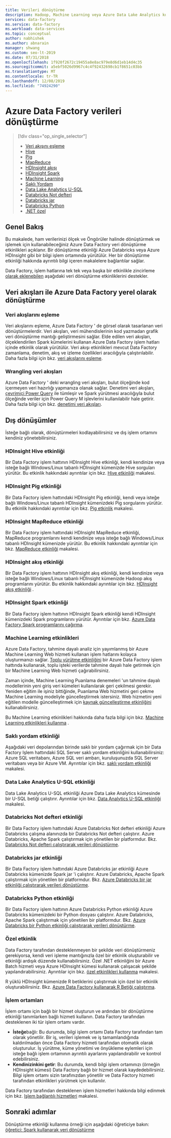 ```yaml
---
title: Verileri dönüştürme
description: Hadoop, Machine Learning veya Azure Data Lake Analytics kullanarak Azure Data Factory veri dönüştürmeyi veya verileri işlemeyi öğrenin.
services: data-factory
ms.service: data-factory
ms.workload: data-services
ms.topic: conceptual
author: nabhishek
ms.author: abnarain
manager: shwang
ms.custom: seo-lt-2019
ms.date: 07/31/2018
ms.openlocfilehash: 1f920f2672c19455a8e8ac979e8d6d1eb14d4c35
ms.sourcegitcommit: a5ebf5026d9967c4c4f92432698cb1f8651c03bb
ms.translationtype: MT
ms.contentlocale: tr-TR
ms.lasthandoff: 12/08/2019
ms.locfileid: "74924290"
---
```

# <a name="transform-data-in-azure-data-factory"></a>Azure Data Factory verileri dönüştürme

> [!div class="op_single_selector"]
> * [Veri akışını eşleme](data-flow-create.md)
> * [Hive](transform-data-using-hadoop-hive.md)  
> * [Pig](transform-data-using-hadoop-pig.md)  
> * [MapReduce](transform-data-using-hadoop-map-reduce.md)  
> * [HDInsight akışı](transform-data-using-hadoop-streaming.md)
> * [HDInsight Spark](transform-data-using-spark.md)
> * [Machine Learning](transform-data-using-machine-learning.md) 
> * [Saklı Yordam](transform-data-using-stored-procedure.md)
> * [Data Lake Analytics U-SQL](transform-data-using-data-lake-analytics.md)
> * [Databricks Not defteri](transform-data-databricks-notebook.md)
> * [Databricks jar](transform-data-databricks-jar.md)
> * [Databricks Python](transform-data-databricks-python.md)
> * [.NET özel](transform-data-using-dotnet-custom-activity.md)

## <a name="overview"></a>Genel Bakış
Bu makalede, ham verilerinizi ölçek ve Öngörüler halinde dönüştürmek ve işlemek için kullanabileceğiniz Azure Data Factory veri dönüştürme etkinlikleri açıklanır. Bir dönüştürme etkinliği Azure Databricks veya Azure HDInsight gibi bir bilgi işlem ortamında yürütülür. Her bir dönüştürme etkinliği hakkında ayrıntılı bilgi içeren makalelere bağlantılar sağlar.

Data Factory, işlem hatlarına tek tek veya başka bir etkinlikle zincirleme [olarak eklenebilen](concepts-pipelines-activities.md) aşağıdaki veri dönüştürme etkinliklerini destekler.

## <a name="transform-natively-in-azure-data-factory-with-data-flows"></a>Veri akışları ile Azure Data Factory yerel olarak dönüştürme

### <a name="mapping-data-flows"></a>Veri akışlarını eşleme

Veri akışlarını eşleme, Azure Data Factory ' de görsel olarak tasarlanan veri dönüştürmelerdir. Veri akışları, veri mühendislerinin kod yazmadan grafik veri dönüştürme mantığı geliştirmesini sağlar. Elde edilen veri akışları, ölçeklendirilen Spark kümelerini kullanan Azure Data Factory işlem hatları içinde etkinlik olarak yürütülür. Veri akışı etkinlikleri mevcut Data Factory zamanlama, denetim, akış ve izleme özellikleri aracılığıyla çalıştırılabilir. Daha fazla bilgi için bkz. [veri akışlarını eşleme](concepts-data-flow-overview.md).

### <a name="wrangling-data-flows"></a>Wrangling veri akışları

Azure Data Factory ' deki wrangling veri akışları, bulut ölçeğinde kod içermeyen veri hazırlığı yapmanıza olanak sağlar. Denetimi veri akışları, [çevrimiçi Power Query](https://docs.microsoft.com/power-query/) ile tümleşir ve Spark yürütmesi aracılığıyla bulut ölçeğinde veriler için Power Query M işlevlerini kullanılabilir hale getirir. Daha fazla bilgi için bkz. [denetimi veri akışları](wrangling-data-flow-overview.md).

## <a name="external-transformations"></a>Dış dönüşümler

İsteğe bağlı olarak, dönüştürmeleri kodlayabilirsiniz ve dış işlem ortamını kendiniz yönetebilirsiniz.

### <a name="hdinsight-hive-activity"></a>HDInsight Hive etkinliği
Bir Data Factory işlem hattının HDInsight Hive etkinliği, kendi kendinize veya isteğe bağlı Windows/Linux tabanlı HDInsight kümenizde Hive sorguları yürütür. Bu etkinlik hakkındaki ayrıntılar için bkz. [Hive etkinliği](transform-data-using-hadoop-hive.md) makalesi. 

### <a name="hdinsight-pig-activity"></a>HDInsight Pig etkinliği
Bir Data Factory işlem hattındaki HDInsight Pig etkinliği, kendi veya isteğe bağlı Windows/Linux tabanlı HDInsight kümenizdeki Pig sorgularını yürütür. Bu etkinlik hakkındaki ayrıntılar için bkz. [Pig etkinlik](transform-data-using-hadoop-pig.md) makalesi. 

### <a name="hdinsight-mapreduce-activity"></a>HDInsight MapReduce etkinliği
Bir Data Factory işlem hattındaki HDInsight MapReduce etkinliği, MapReduce programlarını kendi kendinize veya isteğe bağlı Windows/Linux tabanlı HDInsight kümenizde yürütür. Bu etkinlik hakkındaki ayrıntılar için bkz. [MapReduce etkinliği](transform-data-using-hadoop-map-reduce.md) makalesi.

### <a name="hdinsight-streaming-activity"></a>HDInsight akış etkinliği
Bir Data Factory işlem hattının HDInsight akış etkinliği, kendi kendinize veya isteğe bağlı Windows/Linux tabanlı HDInsight kümenizde Hadoop akış programlarını yürütür. Bu etkinlik hakkındaki ayrıntılar için bkz. [HDInsight akış etkinliği](transform-data-using-hadoop-streaming.md) .

### <a name="hdinsight-spark-activity"></a>HDInsight Spark etkinliği
Bir Data Factory işlem hattının HDInsight Spark etkinliği kendi HDInsight kümenizdeki Spark programlarını yürütür. Ayrıntılar için bkz. [Azure Data Factory Spark programlarını çağırma](transform-data-using-spark.md). 

### <a name="machine-learning-activities"></a>Machine Learning etkinlikleri
Azure Data Factory, tahmine dayalı analiz için yayımlanmış bir Azure Machine Learning Web hizmeti kullanan işlem hatlarını kolayca oluşturmanızı sağlar. [Toplu yürütme etkinliğini](transform-data-using-machine-learning.md) bir Azure Data Factory işlem hattında kullanarak, toplu işteki verilerde tahmine dayalı hale getirmek için bir Machine Learning Web hizmeti çağırabilirsiniz.

Zaman içinde, Machine Learning Puanlama denemeleri 'un tahmine dayalı modellerinin yeni giriş veri kümeleri kullanılarak geri çekilmesi gerekir. Yeniden eğitim ile işiniz bittiğinde, Puanlama Web hizmetini geri çekme Machine Learning modeliyle güncelleştirmek istersiniz. Web hizmetini yeni eğitilen modelle güncelleştirmek için [kaynak güncelleştirme etkinliğini](update-machine-learning-models.md) kullanabilirsiniz.  

Bu Machine Learning etkinlikleri hakkında daha fazla bilgi için bkz. [Machine Learning etkinlikleri kullanma](transform-data-using-machine-learning.md) . 

### <a name="stored-procedure-activity"></a>Saklı yordam etkinliği
Aşağıdaki veri depolarından birinde saklı bir yordam çağırmak için bir Data Factory Işlem hattındaki SQL Server saklı yordam etkinliğini kullanabilirsiniz: Azure SQL veritabanı, Azure SQL veri ambarı, kuruluşunuzda SQL Server veritabanı veya bir Azure VM. Ayrıntılar için bkz. [saklı yordam etkinliği](transform-data-using-stored-procedure.md) makalesi.  

### <a name="data-lake-analytics-u-sql-activity"></a>Data Lake Analytics U-SQL etkinliği
Data Lake Analytics U-SQL etkinliği Azure Data Lake Analytics kümesinde bir U-SQL betiği çalıştırır. Ayrıntılar için bkz. [Data Analytics U-SQL etkinliği](transform-data-using-data-lake-analytics.md) makalesi. 

### <a name="databricks-notebook-activity"></a>Databricks Not defteri etkinliği

Bir Data Factory işlem hattındaki Azure Databricks Not defteri etkinliği Azure Databricks çalışma alanınızda bir Databricks Not defteri çalıştırır. Azure Databricks, Apache Spark çalıştırmak için yönetilen bir platformdur. Bkz. [Databricks Not defteri çalıştırarak verileri dönüştürme](transform-data-databricks-notebook.md).

### <a name="databricks-jar-activity"></a>Databricks jar etkinliği

Bir Data Factory işlem hattındaki Azure Databricks jar etkinliği Azure Databricks kümenizde Spark jar 'i çalıştırır. Azure Databricks, Apache Spark çalıştırmak için yönetilen bir platformdur. Bkz. [Azure Databricks bir jar etkinliği çalıştırarak verileri dönüştürme](transform-data-databricks-jar.md).

### <a name="databricks-python-activity"></a>Databricks Python etkinliği

Bir Data Factory işlem hattının Azure Databricks Python etkinliği Azure Databricks kümenizdeki bir Python dosyası çalıştırır. Azure Databricks, Apache Spark çalıştırmak için yönetilen bir platformdur. Bkz. [Azure Databricks bir Python etkinliği çalıştırarak verileri dönüştürme](transform-data-databricks-python.md).

### <a name="custom-activity"></a>Özel etkinlik
Data Factory tarafından desteklenmeyen bir şekilde veri dönüştürmeniz gerekiyorsa, kendi veri işleme mantığınızla özel bir etkinlik oluşturabilir ve etkinliği ardışık düzende kullanabilirsiniz. Özel .NET etkinliğini bir Azure Batch hizmeti veya Azure HDInsight kümesi kullanarak çalışacak şekilde yapılandırabilirsiniz. Ayrıntılar için bkz. [özel etkinlikleri kullanma](transform-data-using-dotnet-custom-activity.md) makalesi. 

R yüklü HDInsight kümenizde R betiklerini çalıştırmak için özel bir etkinlik oluşturabilirsiniz. Bkz. [Azure Data Factory kullanarak R Betiği çalıştırma](https://github.com/Azure/Azure-DataFactory/tree/master/SamplesV1/RunRScriptUsingADFSample). 

### <a name="compute-environments"></a>İşlem ortamları
İşlem ortamı için bağlı bir hizmet oluşturun ve ardından bir dönüştürme etkinliği tanımlarken bağlı hizmeti kullanın. Data Factory tarafından desteklenen iki tür işlem ortamı vardır. 

- **İsteğe**bağlı: Bu durumda, bilgi işlem ortamı Data Factory tarafından tam olarak yönetilir. Bir iş, verileri işlemek ve iş tamamlandığında kaldırılmadan önce Data Factory hizmeti tarafından otomatik olarak oluşturulur. İş yürütme, küme yönetimi ve önyükleme eylemleri için isteğe bağlı işlem ortamının ayrıntılı ayarlarını yapılandırabilir ve kontrol edebilirsiniz. 
- **Kendinizinkini getir**: Bu durumda, kendi bilgi işlem ortamınızı (örneğin HDInsight kümesi) Data Factory bağlı bir hizmet olarak kaydedebilirsiniz. Bilgi işlem ortamı sizin tarafınızdan yönetilir ve Data Factory hizmeti tarafından etkinlikleri yürütmek için kullanılır. 

Data Factory tarafından desteklenen işlem hizmetleri hakkında bilgi edinmek için bkz. [Işlem bağlantılı hizmetleri](compute-linked-services.md) makalesi. 

## <a name="next-steps"></a>Sonraki adımlar
Dönüştürme etkinliği kullanma örneği için aşağıdaki öğreticiye bakın: [öğretici: Spark kullanarak veri dönüştürme](tutorial-transform-data-spark-powershell.md)
